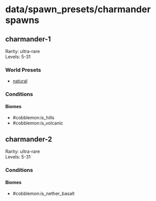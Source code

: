 # data/spawn_presets/charmander spawns  
  
## charmander-1  
Rarity: ultra-rare  
Levels: 5-31  
  
### World Presets  
* [natural](/data/world_presets/natural.md)  
  
### Conditions  
  
#### Biomes  
  * #cobblemon:is_hills
  * #cobblemon:is_volcanic
  
  
## charmander-2  
Rarity: ultra-rare  
Levels: 5-31  
  
### Conditions  
  
#### Biomes  
  * #cobblemon:is_nether_basalt
  

